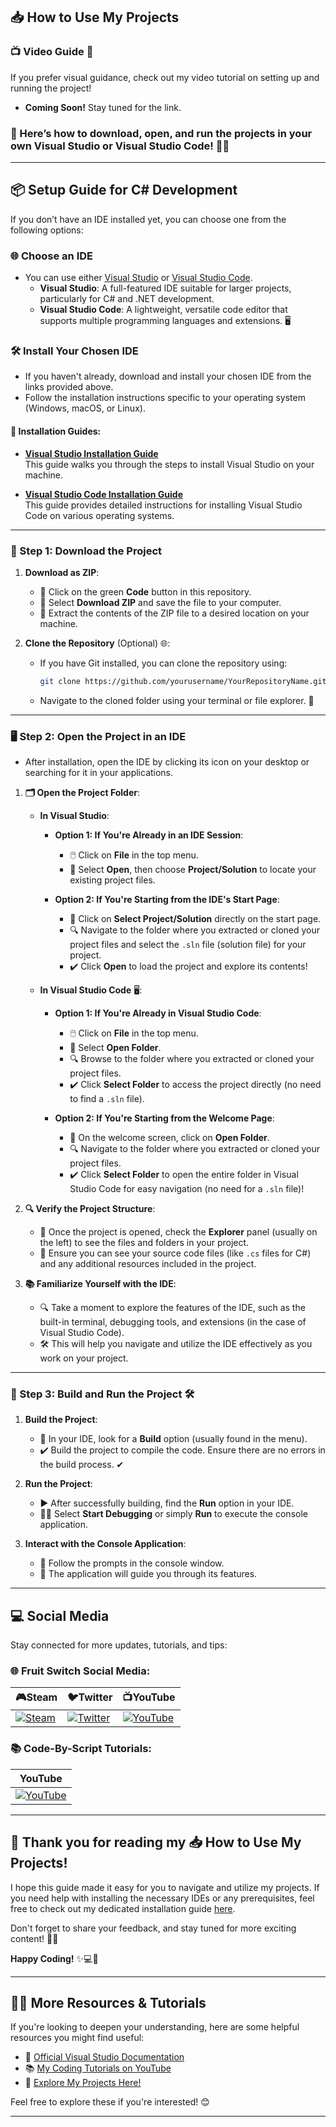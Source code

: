 ## 📥 How to Use My Projects

### 📺 Video Guide 🎥
If you prefer visual guidance, check out my video tutorial on setting up and running the project! 
- **Coming Soon!** Stay tuned for the link. 

### 🎉 Here’s how to **download**, **open**, and **run** the projects in your own **Visual Studio** or **Visual Studio Code**! 🚀✨

---
## 📦 Setup Guide for C# Development

If you don’t have an IDE installed yet, you can choose one from the following options:

### 🌐 Choose an IDE
- You can use either [Visual Studio](https://github.com/Code-By-Script/How-to-Install-Microsoft-Visual-Studio) or [Visual Studio Code](https://github.com/Code-By-Script/How-to-Install-Visual-Studio-Code). 
  - **Visual Studio**: A full-featured IDE suitable for larger projects, particularly for C# and .NET development.
  - **Visual Studio Code**: A lightweight, versatile code editor that supports multiple programming languages and extensions. 🖥️

### 🛠️ Install Your Chosen IDE
- If you haven't already, download and install your chosen IDE from the links provided above.
- Follow the installation instructions specific to your operating system (Windows, macOS, or Linux).

#### 🔗 Installation Guides:
- **[Visual Studio Installation Guide](https://docs.microsoft.com/en-us/visualstudio/install/install-visual-studio?view=vs-2022)**  
  This guide walks you through the steps to install Visual Studio on your machine.

- **[Visual Studio Code Installation Guide](https://code.visualstudio.com/docs/setup/setup-overview)**  
  This guide provides detailed instructions for installing Visual Studio Code on various operating systems.


---

### 📂 Step 1: Download the Project 

1. **Download as ZIP**:
   - 🌳 Click on the green **Code** button in this repository. 
   - 💾 Select **Download ZIP** and save the file to your computer. 
   - 📂 Extract the contents of the ZIP file to a desired location on your machine. 

2. **Clone the Repository** (Optional) 🌐:
   - If you have Git installed, you can clone the repository using:
     ```bash
     git clone https://github.com/yourusername/YourRepositoryName.git
     ```
   - Navigate to the cloned folder using your terminal or file explorer. 🧭

---

### 🖥️ Step 2: Open the Project in an IDE
- After installation, open the IDE by clicking its icon on your desktop or searching for it in your applications.

1. **🗂️ Open the Project Folder**:
   - **In Visual Studio**:
     - **Option 1: If You're Already in an IDE Session**:
       - 🖱️ Click on **File** in the top menu.
       - 📂 Select **Open**, then choose **Project/Solution** to locate your existing project files.
   
     - **Option 2: If You're Starting from the IDE's Start Page**:
       - 📁 Click on **Select Project/Solution** directly on the start page.
       - 🔍 Navigate to the folder where you extracted or cloned your project files and select the `.sln` file (solution file) for your project.
       - ✔️ Click **Open** to load the project and explore its contents!

   - **In Visual Studio Code** 🖥️:
     - **Option 1: If You're Already in Visual Studio Code**:
       - 🖱️ Click on **File** in the top menu.
       - 📂 Select **Open Folder**.
       - 🔍 Browse to the folder where you extracted or cloned your project files.
       - ✔️ Click **Select Folder** to access the project directly (no need to find a `.sln` file).

     - **Option 2: If You're Starting from the Welcome Page**:
       - 📁 On the welcome screen, click on **Open Folder**.
       - 🔍 Navigate to the folder where you extracted or cloned your project files.
       - ✔️ Click **Select Folder** to open the entire folder in Visual Studio Code for easy navigation (no need for a `.sln` file)!

2. **🔍 Verify the Project Structure**:
   - 📂 Once the project is opened, check the **Explorer** panel (usually on the left) to see the files and folders in your project.
   - 📄 Ensure you can see your source code files (like `.cs` files for C#) and any additional resources included in the project.

3. **📚 Familiarize Yourself with the IDE**:
   - 🔍 Take a moment to explore the features of the IDE, such as the built-in terminal, debugging tools, and extensions (in the case of Visual Studio Code).
   - 🛠️ This will help you navigate and utilize the IDE effectively as you work on your project.

---

### 💬 Step 3: Build and Run the Project 🛠️

1. **Build the Project**:
   - 🔧 In your IDE, look for a **Build** option (usually found in the menu). 
   - ✔️ Build the project to compile the code. Ensure there are no errors in the build process. ✔

2. **Run the Project**:
   - ▶️ After successfully building, find the **Run** option in your IDE. 
   - 🏃‍♂️ Select **Start Debugging** or simply **Run** to execute the console application. 

3. **Interact with the Console Application**:
   - 📜 Follow the prompts in the console window. 
   - 🚀 The application will guide you through its features.

---

## 💻 Social Media

Stay connected for more updates, tutorials, and tips:

### 🌐 Fruit Switch Social Media:
| **🎮Steam** | **🐦Twitter** | **📺YouTube** |
|-----------|-------------|--------------|
| [![Steam](https://img.icons8.com/?size=48&id=zNqjI8XKkCv0&format=png)](https://store.steampowered.com/app/2248480/Fruit_Switch/) | [![Twitter](https://img.icons8.com/?size=50&id=phOKFKYpe00C&format=png)](https://x.com/Fruit_Switch) | [![YouTube](https://img.icons8.com/?size=48&id=19318&format=png)](https://www.youtube.com/@FruitSwitchTeam) | 

### 📚 Code-By-Script Tutorials:
| **YouTube** | 
|-----------|
| [![YouTube](https://img.icons8.com/?size=48&id=19318&format=png)](https://www.youtube.com/@CodeByScript) | 

---

## 🙏 Thank you for reading my 📥 How to Use My Projects! 

I hope this guide made it easy for you to navigate and utilize my projects. If you need help with installing the necessary IDEs or any prerequisites, feel free to check out my dedicated installation guide [here](https://github.com/Code-By-Script/How-to-Install-Microsoft-Visual-Studio-Code). 

Don't forget to share your feedback, and stay tuned for more exciting content! 🚀✨

**Happy Coding!** ✨💻🚀

---

## 🧑‍🏫 More Resources & Tutorials

If you're looking to deepen your understanding, here are some helpful resources you might find useful:

- 🌟 [Official Visual Studio Documentation](https://docs.microsoft.com/en-us/visualstudio/)
- 📚 [My Coding Tutorials on YouTube](https://www.youtube.com/@CodeByScript)
- 🚀 [Explore My Projects Here!](https://github.com/Code-By-Script?tab=stars)  

Feel free to explore these if you're interested! 😊

---
